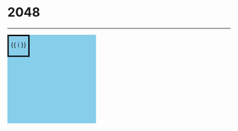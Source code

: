 <script setup>
import { ref } from 'vue'

function add() {
  let not0
  while (1) {
    let a = Math.floor(Math.random() * 16)
    if (arr.value[a] == 0) {
      not0 = a
      break
    }
  }
  console.log(not0)
  arr.value[not0] = Math.random() < 0.7 ? 2 : 4
}

let arr = ref([])
let a1 = Array(16).fill(0)
arr.value = a1
add()
add()
</script>

# 2048

---

  <div class="grid">
    <div v-for="i in a1" class="items">
      <p style="line-height: 80%">{{ i }}</p>
    </div>
  </div>

<style>
.grid {
  display: grid;
  width: min-content;
  grid-template-rows: repeat(4, 50px);
  grid-template-columns: repeat(4, 50px);
  background-color: skyblue;
  text-align: center;
}
.items {
  /* border-radius: 20%; */
  border: solid black;
}
</style>
